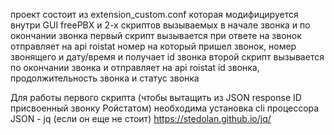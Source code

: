 проект состоит из extension_custom.conf которая модифицируется внутри GUI freePBX
и 2-х скриптов вызываемых в начале звонка и по окончании звонка
первый скрипт вызывается при ответе на звонок отправляет на api roistat номер на который пришел звонок, номер звонящего и дату/время и получает id звонка
второй скрипт вызывается по окончании звонка и отправляет на api roistat id звонка, продолжительность звонка и статус звонка

Для работы первого скрипта (чтобы вытащить из JSON response ID присвоенный звонку Ройстатом) необходима установка cli процессора JSON - jq (если он еще не стоит)
https://stedolan.github.io/jq/

